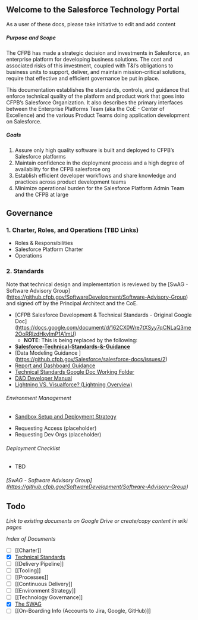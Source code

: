## Welcome to the Salesforce Technology Portal

As a user of these docs, please take initiative to edit and add content

##### Purpose and Scope

The CFPB has made a strategic decision and investments in Salesforce,
an enterprise platform for developing business solutions.
The cost and associated risks of this investment,
coupled with T&I’s obligations to business units to support, deliver, and maintain mission-critical solutions,
require that effective and efficient governance be put in place.

This documentation establishes the standards, controls, and guidance
that enforce technical quality of the platform and product work that goes into CFPB’s Salesforce Organization.
It also describes the primary interfaces between the Enterprise Platforms Team (aka the CoE - Center of Excellence)
and the various Product Teams doing application development on Salesforce.

##### Goals

1. Assure only high quality software is built and deployed to CFPB’s Salesforce platforms
1. Maintain confidence in the deployment process and a high degree of availability for the CFPB salesforce org
1. Establish efficient developer workflows and share knowledge and practices across product development teams
1. Minimize operational burden for the Salesforce Platform Admin Team and the CFPB at large


## Governance

### 1. Charter, Roles, and Operations (TBD Links)
- Roles & Responsibilities
- Salesforce Platform Charter
- Operations


### 2. Standards

Note that technical design and implementation is reviewed by the [SwAG - Software Advisory Group] (https://github.cfpb.gov/SoftwareDevelopment/Software-Advisory-Group) and signed off by the Principal Architect and the CoE.

* [CFPB Salesforce Development & Technical Standards - Original Google Doc] (https://docs.google.com/document/d/162CX0Wre7tXSyy7qCNLaQ3me2OoRRlzdHkyImP1A1mU) 
  * **NOTE**: This is being replaced by the following:
* **[Salesforce-Technical-Standards-&-Guidance](Salesforce-Technical-Standards-&-Guidance.md)**
* [Data Modeling Guidance ] (https://github.cfpb.gov/Salesforce/salesforce-docs/issues/2)
* [Report and Dashboard Guidance](https://github.cfpb.gov/Salesforce/salesforce-docs/issues/1)
* [Technical Standards Google Doc Working Folder](https://drive.google.com/drive/u/1/folders/0B4d0xP3buN8qaFN2Mk5sNExrQnM)
* [D&D Developer Manual](https://github.cfpb.gov/pages/CFPB/dev-manual/index.html)
* [Lightning VS. Visualforce? (Lightning Overview)](https://github.cfpb.gov/Salesforce/salesforce-docs/wiki/Lightning-VS.-Visualforce-(Lightning-Overview))


###### Environment Management
 * [Sandbox Setup and Deployment Strategy](https://docs.google.com/a/cfpb.gov/document/d/1WrOf1gED8oaZ-9RUUFAZ2nuUwQcPpA0-5X6GXPW3a_c/edit?usp=sharing) 
 - Requesting Access (placeholder)
 - Requesting Dev Orgs (placeholder)


###### Deployment Checklist 
- TBD

###### [SwAG - Software Advisory Group] (https://github.cfpb.gov/SoftwareDevelopment/Software-Advisory-Group)

## Todo

*Link to existing documents on Google Drive or create/copy content in wiki pages*

*Index of Documents*

- [ ] [[Charter]]
- [x] [Technical Standards](https://docs.google.com/document/d/162CX0Wre7tXSyy7qCNLaQ3me2OoRRlzdHkyImP1A1mU/edit)
- [ ] [[Delivery Pipeline]]
- [ ] [[Tooling]]
- [ ] [[Processes]]
- [ ] [[Continuous Delivery]]
- [ ] [[Environment Strategy]]
- [ ] [[Technology Governance]]
- [x] [The SWAG](https://github.cfpb.gov/SoftwareDevelopment/Software-Advisory-Group)
- [ ] [[On-Boarding Info (Accounts to Jira, Google, GitHub)]]

